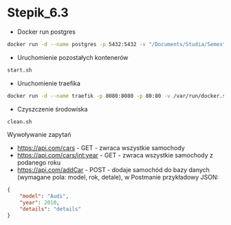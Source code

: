# Stepik_6.3
- Docker run postgres
```sh
docker run -d --name postgres -p 5432:5432 -v "/Documents/Studia/Semestr 5/TBK/lab6/zad3/Stepik_6.3/database":/docker-entrypoint-initdb.d -v pg-data:/var/lib/postgresql/data -e POSTGRES_PASSWORD=postgres -e POSTGRES_USER=postgres -e POSTGRES_DB=postgres postgres:11.5-alpine
```
- Uruchomienie pozostałych kontenerów 
```sh
start.sh
```
- Uruchomienie traefika
```sh
docker run -d --name traefik -p 8080:8080 -p 80:80 -v /var/run/docker.sock:/var/run/docker.sock traefik:latest --api.insecure=true --providers.docker
```
- Czyszczenie środowiska
```sh
clean.sh
```
Wywoływanie zapytań
- https://api.com/cars - GET - zwraca wszystkie samochody
- https://api.com/cars/<int:year> - GET - zwraca wszystkie samochody z podanego roku
- https://api.com/addCar - POST - dodaje samochód do bazy danych (wymagane pola: model, rok, detale), w Postmanie przykładowy JSON:
```json
{
    "model": "Audi",
    "year": 2010,
    "details": "details"
}
```

